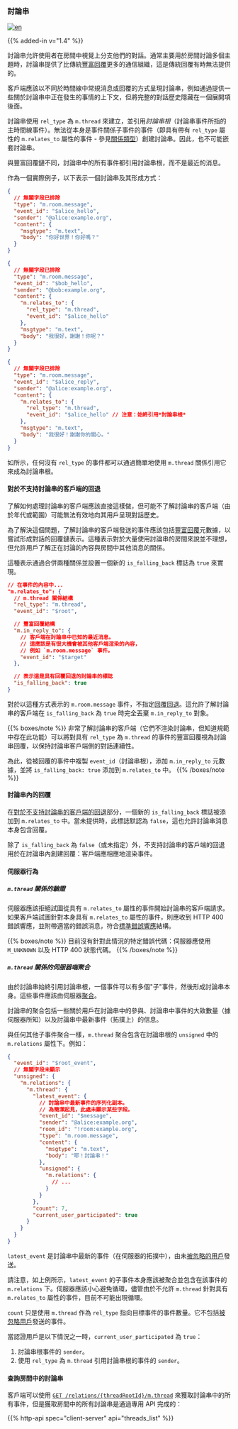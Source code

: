 ### 討論串

[![en](https://img.shields.io/badge/lang-en-purple.svg)](https://github.com/message-exp/matrix_organized_spec/tree/main/v1.11/client-server-api/en/threading.md)

{{% added-in v="1.4" %}}

討論串允許使用者在房間中視覺上分支他們的對話。通常主要用於房間討論多個主題時，討論串提供了比傳統[豐富回覆](#rich-replies)更多的通信組織，這是傳統回覆有時無法提供的。

客戶端應該以不同於時間線中常規消息或回覆的方式呈現討論串，例如通過提供一些關於討論串中正在發生的事情的上下文，但將完整的對話歷史隱藏在一個展開項後面。

討論串使用 `rel_type` 為 `m.thread` 來建立，並引用*討論串根*（討論串事件所指的主時間線事件）。無法從本身是事件關係子事件的事件（即具有帶有 `rel_type` 屬性的 `m.relates_to` 屬性的事件 - 參見[關係類型](#relationship-types)）創建討論串。因此，也不可能嵌套討論串。

與豐富回覆鏈不同，討論串中的所有事件都引用討論串根，而不是最近的消息。

作為一個實際例子，以下表示一個討論串及其形成方式：

```json
{
  // 無關字段已排除
  "type": "m.room.message",
  "event_id": "$alice_hello",
  "sender": "@alice:example.org",
  "content": {
    "msgtype": "m.text",
    "body": "你好世界！你好嗎？"
  }
}
```

```json
{
  // 無關字段已排除
  "type": "m.room.message",
  "event_id": "$bob_hello",
  "sender": "@bob:example.org",
  "content": {
    "m.relates_to": {
      "rel_type": "m.thread",
      "event_id": "$alice_hello"
    },
    "msgtype": "m.text",
    "body": "我很好，謝謝！你呢？"
  }
}
```

```json
{
  // 無關字段已排除
  "type": "m.room.message",
  "event_id": "$alice_reply",
  "sender": "@alice:example.org",
  "content": {
    "m.relates_to": {
      "rel_type": "m.thread",
      "event_id": "$alice_hello" // 注意：始終引用*討論串根*
    },
    "msgtype": "m.text",
    "body": "我很好！謝謝你的關心。"
  }
}
```

如所示，任何沒有 `rel_type` 的事件都可以通過簡單地使用 `m.thread` 關係引用它來成為討論串根。

#### 對於不支持討論串的客戶端的回退

了解如何處理討論串的客戶端應該直接這樣做，但可能不了解討論串的客戶端（由於年代或範圍）可能無法有效地向其用戶呈現對話歷史。

為了解決這個問題，了解討論串的客戶端發送的事件應該包括[豐富回覆](#rich-replies)元數據，以嘗試形成對話的回覆鏈表示。這種表示對於大量使用討論串的房間來說並不理想，但允許用戶了解正在討論的內容與房間中其他消息的關係。

這種表示通過合併兩種關係並設置一個新的 `is_falling_back` 標誌為 `true` 來實現。

```json
// 在事件的內容中...
"m.relates_to": {
  // m.thread 關係結構
  "rel_type": "m.thread",
  "event_id": "$root",

  // 豐富回覆結構
  "m.in_reply_to": {
    // 客戶端在討論串中已知的最近消息。
    // 這應該是有很大機會被其他客戶端渲染的內容，
    // 例如 `m.room.message` 事件。
    "event_id": "$target"
  },

  // 表示這是具有回覆回退的討論串的標誌
  "is_falling_back": true
}
```

對於以這種方式表示的 `m.room.message` 事件，不指定[回覆回退](#fallbacks-for-rich-replies)。這允許了解討論串的客戶端在 `is_falling_back` 為 `true` 時完全丟棄 `m.in_reply_to` 對象。

{{% boxes/note %}}
非常了解討論串的客戶端（它們不渲染討論串，但知道規範中存在此功能）可以將對具有 `rel_type` 為 `m.thread` 的事件的豐富回覆視為討論串回覆，以保持討論串客戶端側的對話連續性。

為此，從被回覆的事件中複製 `event_id`（討論串根），添加 `m.in_reply_to` 元數據，並將 `is_falling_back: true` 添加到 `m.relates_to` 中。
{{% /boxes/note %}}

#### 討論串內的回覆

在[對於不支持討論串的客戶端的回退](#fallback-for-unthreaded-clients)部分，一個新的 `is_falling_back` 標誌被添加到 `m.relates_to` 中。當未提供時，此標誌默認為 `false`，這也允許討論串消息本身包含回覆。

除了 `is_falling_back` 為 `false`（或未指定）外，不支持討論串的客戶端的回退用於在討論串內創建回覆：客戶端應相應地渲染事件。

#### 伺服器行為

##### `m.thread` 關係的驗證

伺服器應該拒絕試圖從具有 `m.relates_to` 屬性的事件開始討論串的客戶端請求。如果客戶端試圖針對本身具有 `m.relates_to` 屬性的事件，則應收到 HTTP 400 錯誤響應，並附帶適當的錯誤消息，符合[標準錯誤響應](#standard-error-response)結構。

{{% boxes/note %}}
目前沒有針對此情況的特定錯誤代碼：伺服器應使用 `M_UNKNOWN` 以及 HTTP 400 狀態代碼。
{{% /boxes/note %}}

##### `m.thread` 關係的伺服器端聚合

由於討論串始終引用討論串根，一個事件可以有多個"子"事件，然後形成討論串本身。這些事件應該由伺服器[聚合](#aggregations-of-child-events)。

討論串的聚合包括一些關於用戶在討論串中的參與、討論串中事件的大致數量（據伺服器所知）以及討論串中最新事件（拓撲上）的信息。

與任何其他子事件聚合一樣，`m.thread` 聚合包含在討論串根的 `unsigned` 中的 `m.relations` 屬性下。例如：

```json
{
  "event_id": "$root_event",
  // 無關字段未顯示
  "unsigned": {
    "m.relations": {
      "m.thread": {
        "latest_event": {
          // 討論串中最新事件的序列化副本。
          // 為簡潔起見，此處未顯示某些字段。
          "event_id": "$message",
          "sender": "@alice:example.org",
          "room_id": "!room:example.org",
          "type": "m.room.message",
          "content": {
            "msgtype": "m.text",
            "body": "耶！討論串！"
          },
          "unsigned": {
            "m.relations": {
              // ...
            }
          }
        },
        "count": 7,
        "current_user_participated": true
      }
    }
  }
}
```

`latest_event` 是討論串中最新的事件（在伺服器的拓撲中），由未[被忽略的用戶](#ignoring-users)發送。

請注意，如上例所示，`latest_event` 的子事件本身應該被聚合並包含在該事件的 `m.relations` 下。伺服器應該小心避免循環，儘管由於不允許 `m.thread` 針對具有 `m.relates_to` 屬性的事件，目前不可能出現循環。

`count` 只是使用 `m.thread` 作為 `rel_type` 指向目標事件的事件數量。它不包括[被忽略用戶](#ignoring-users)發送的事件。

當認證用戶是以下情況之一時，`current_user_participated` 為 `true`：
1. 討論串根事件的 `sender`。
2. 使用 `rel_type` 為 `m.thread` 引用討論串根的事件的 `sender`。

#### 查詢房間中的討論串

客戶端可以使用 [`GET /relations/{threadRootId}/m.thread`](#get_matrixclientv1roomsroomidrelationseventidreltype) 來獲取討論串中的所有事件，但是獲取房間中的所有討論串是通過專用 API 完成的：

{{% http-api spec="client-server" api="threads_list" %}}
